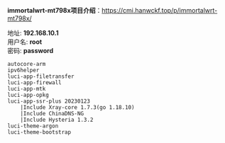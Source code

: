 **immortalwrt-mt798x项目介绍**：https://cmi.hanwckf.top/p/immortalwrt-mt798x/

地址: **192.168.10.1**<br>
用户名: **root**<br>
密码: **password**

```
autocore-arm
ipv6helper
luci-app-filetransfer
luci-app-firewall
luci-app-mtk
luci-app-opkg
luci-app-ssr-plus 20230123
    |Include Xray-core 1.7.3(go 1.18.10)
    |Include ChinaDNS-NG
    |Include Hysteria 1.3.2
luci-theme-argon
luci-theme-bootstrap
```
